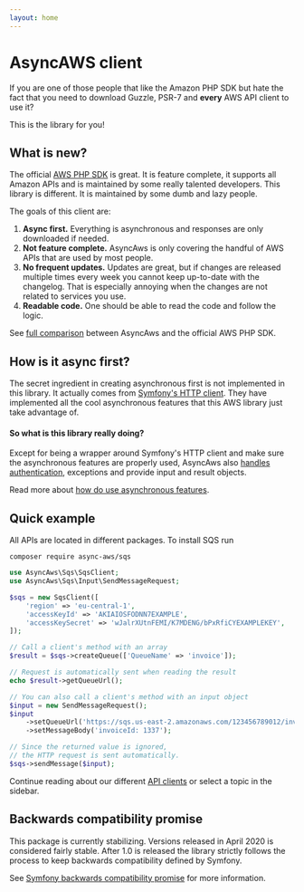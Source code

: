 ```yaml
---
layout: home
---
```


# AsyncAWS client

If you are one of those people that like the Amazon PHP SDK but hate the fact
that you need to download Guzzle, PSR-7 and **every** AWS API client to use it?

This is the library for you!

## What is new?

The official [AWS PHP SDK](https://github.com/aws/aws-sdk-php) is great. It is
feature complete, it supports all Amazon APIs and is maintained by some really talented
developers. This library is different. It is maintained by some dumb and lazy people.

The goals of this client are:

1. **Async first.** Everything is asynchronous and responses are only downloaded
   if needed.
1. **Not feature complete.** AsyncAws is only covering the handful of AWS APIs
   that are used by most people.
1. **No frequent updates.** Updates are great, but if changes are released multiple
   times every week you cannot keep up-to-date with the changelog. That is especially
   annoying when the changes are not related to services you use.
1. **Readable code.** One should be able to read the code and follow the logic.

See [full comparison](./compare.md) between AsyncAws and the official AWS PHP SDK.

## How is it async first?

The secret ingredient in creating asynchronous first is not implemented in this library.
It actually comes from [Symfony's HTTP client](https://symfony.com/doc/current/components/http_client.html).
They have implemented all the cool asynchronous features that this AWS library just
take advantage of.

#### So what is this library really doing?

Except for being a wrapper around Symfony's HTTP client and make sure the asynchronous
features are properly used, AsyncAws also [handles authentication](./authtentication/authentication.md),
exceptions and provide input and result objects.

Read more about [how do use asynchronous features](./features/async.md).

## Quick example

All APIs are located in different packages. To install SQS run

```shell
composer require async-aws/sqs
```

```php
use AsyncAws\Sqs\SqsClient;
use AsyncAws\Sqs\Input\SendMessageRequest;

$sqs = new SqsClient([
    'region' => 'eu-central-1',
    'accessKeyId' => 'AKIAIOSFODNN7EXAMPLE',
    'accessKeySecret' => 'wJalrXUtnFEMI/K7MDENG/bPxRfiCYEXAMPLEKEY',
]);

// Call a client's method with an array
$result = $sqs->createQueue(['QueueName' => 'invoice']);

// Request is automatically sent when reading the result
echo $result->getQueueUrl();

// You can also call a client's method with an input object
$input = new SendMessageRequest();
$input
    ->setQueueUrl('https://sqs.us-east-2.amazonaws.com/123456789012/invoice')
    ->setMessageBody('invoiceId: 1337');

// Since the returned value is ignored,
// the HTTP request is sent automatically.
$sqs->sendMessage($input);
```

Continue reading about our different [API clients](/clients/index.md) or select
a topic in the sidebar.

## Backwards compatibility promise

This package is currently stabilizing. Versions released in April 2020 is considered
fairly stable. After 1.0 is released the library strictly follows the process to
keep backwards compatibility defined by Symfony.

See [Symfony backwards compatibility promise](https://symfony.com/bc) for more information.
